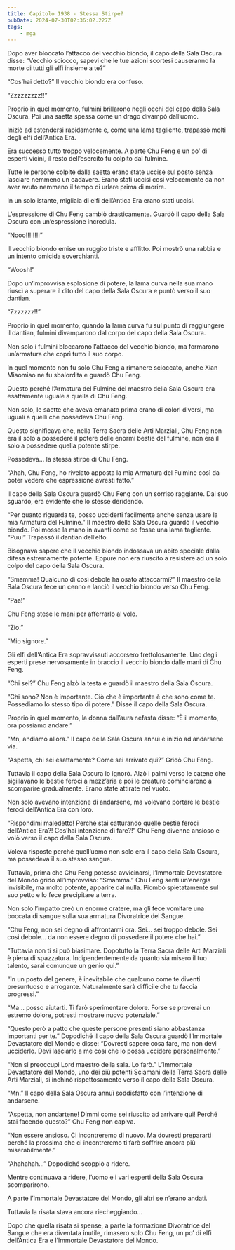 ```yaml
---
title: Capitolo 1938 - Stessa Stirpe?
pubDate: 2024-07-30T02:36:02.227Z
tags:
    - mga
---
```


Dopo aver bloccato l’attacco del vecchio biondo, il capo della Sala Oscura disse: “Vecchio sciocco, sapevi che le tue azioni scortesi causeranno la morte di tutti gli elfi insieme a te?”

“Cos’hai detto?” Il vecchio biondo era confuso.

“Zzzzzzzzz!!”

Proprio in quel momento, fulmini brillarono negli occhi del capo della Sala Oscura. Poi una saetta spessa come un drago divampò dall’uomo.

Iniziò ad estendersi rapidamente e, come una lama tagliente, trapassò molti degli elfi dell’Antica Era.

Era successo tutto troppo velocemente. A parte Chu Feng e un po’ di esperti vicini, il resto dell’esercito fu colpito dal fulmine.

Tutte le persone colpite dalla saetta erano state uccise sul posto senza lasciare nemmeno un cadavere. Erano stati uccisi così velocemente da non aver avuto nemmeno il tempo di urlare prima di morire.

In un solo istante, migliaia di elfi dell’Antica Era erano stati uccisi.

L’espressione di Chu Feng cambiò drasticamente. Guardò il capo della Sala Oscura con un’espressione incredula.

“Nooo!!!!!!!!”

Il vecchio biondo emise un ruggito triste e afflitto. Poi mostrò una rabbia e un intento omicida soverchianti.

“Woosh!”

Dopo un’improvvisa esplosione di potere, la lama curva nella sua mano riuscì a superare il dito del capo della Sala Oscura e puntò verso il suo dantian.

“Zzzzzzz!!”

Proprio in quel momento, quando la lama curva fu sul punto di raggiungere il dantian, fulmini divamparono dal corpo del capo della Sala Oscura.

Non solo i fulmini bloccarono l’attacco del vecchio biondo, ma formarono un’armatura che coprì tutto il suo corpo.

In quel momento non fu solo Chu Feng a rimanere scioccato, anche Xian Miaomiao ne fu sbalordita e guardò Chu Feng.

Questo perché l’Armatura del Fulmine del maestro della Sala Oscura era esattamente uguale a quella di Chu Feng.

Non solo, le saette che aveva emanato prima erano di colori diversi, ma uguali a quelli che possedeva Chu Feng.

Questo significava che, nella Terra Sacra delle Arti Marziali, Chu Feng non era il solo a possedere il potere delle enormi bestie del fulmine, non era il solo a possedere quella potente stirpe.

Possedeva… la stessa stirpe di Chu Feng.

“Ahah, Chu Feng, ho rivelato apposta la mia Armatura del Fulmine così da poter vedere che espressione avresti fatto.”

Il capo della Sala Oscura guardò Chu Feng con un sorriso raggiante. Dal suo sguardo, era evidente che lo stesse deridendo.

“Per quanto riguarda te, posso ucciderti facilmente anche senza usare la mia Armatura del Fulmine.” Il maestro della Sala Oscura guardò il vecchio biondo. Poi mosse la mano in avanti come se fosse una lama tagliente. “Puu!” Trapassò il dantian dell’elfo.

Bisognava sapere che il vecchio biondo indossava un abito speciale dalla difesa estremamente potente. Eppure non era riuscito a resistere ad un solo colpo del capo della Sala Oscura.

“Smamma! Qualcuno di così debole ha osato attaccarmi?” Il maestro della Sala Oscura fece un cenno e lanciò il vecchio biondo verso Chu Feng.

“Paa!”

Chu Feng stese le mani per afferrarlo al volo.

“Zio.”

“Mio signore.”

Gli elfi dell’Antica Era sopravvissuti accorsero frettolosamente. Uno degli esperti prese nervosamente in braccio il vecchio biondo dalle mani di Chu Feng.

“Chi sei?” Chu Feng alzò la testa e guardò il maestro della Sala Oscura.

“Chi sono? Non è importante. Ciò che è importante è che sono come te. Possediamo lo stesso tipo di potere.” Disse il capo della Sala Oscura.

Proprio in quel momento, la donna dall’aura nefasta disse: “È il momento, ora possiamo andare.”

“Mn, andiamo allora.” Il capo della Sala Oscura annuì e iniziò ad andarsene via.

“Aspetta, chi sei esattamente? Come sei arrivato qui?” Gridò Chu Feng.

Tuttavia il capo della Sala Oscura lo ignorò. Alzò i palmi verso le catene che sigillavano le bestie feroci a mezz’aria e poi le creature cominciarono a scomparire gradualmente. Erano state attirate nel vuoto.

Non solo avevano intenzione di andarsene, ma volevano portare le bestie feroci dell’Antica Era con loro.

“Rispondimi maledetto! Perché stai catturando quelle bestie feroci dell’Antica Era?! Cos’hai intenzione di fare?!” Chu Feng divenne ansioso e volò verso il capo della Sala Oscura.

Voleva risposte perché quell’uomo non solo era il capo della Sala Oscura, ma possedeva il suo stesso sangue.

Tuttavia, prima che Chu Feng potesse avvicinarsi, l’Immortale Devastatore del Mondo gridò all’improvviso: “Smamma.” Chu Feng sentì un’energia invisibile, ma molto potente, apparire dal nulla. Piombò spietatamente sul suo petto e lo fece precipitare a terra.

Non solo l’impatto creò un enorme cratere, ma gli fece vomitare una boccata di sangue sulla sua armatura Divoratrice del Sangue.

“Chu Feng, non sei degno di affrontarmi ora. Sei… sei troppo debole. Sei così debole… da non essere degno di possedere il potere che hai.”

“Tuttavia non ti si può biasimare. Dopotutto la Terra Sacra delle Arti Marziali è piena di spazzatura. Indipendentemente da quanto sia misero il tuo talento, sarai comunque un genio qui.”

“In un posto del genere, è inevitabile che qualcuno come te diventi presuntuoso e arrogante. Naturalmente sarà difficile che tu faccia progressi.”

“Ma… posso aiutarti. Ti farò sperimentare dolore. Forse se proverai un estremo dolore, potresti mostrare nuovo potenziale.”

“Questo però a patto che queste persone presenti siano abbastanza importanti per te.” Dopodiché il capo della Sala Oscura guardò l’Immortale Devastatore del Mondo e disse: “Dovresti sapere cosa fare, ma non devi ucciderlo. Devi lasciarlo a me così che lo possa uccidere personalmente.”

“Non si preoccupi Lord maestro della sala. Lo farò.” L’Immortale Devastatore del Mondo, uno dei più potenti Sciamani della Terra Sacra delle Arti Marziali, si inchinò rispettosamente verso il capo della Sala Oscura.

“Mn.” Il capo della Sala Oscura annuì soddisfatto con l’intenzione di andarsene.

“Aspetta, non andartene! Dimmi come sei riuscito ad arrivare qui! Perché stai facendo questo?” Chu Feng non capiva.

“Non essere ansioso. Ci incontreremo di nuovo. Ma dovresti prepararti perché la prossima che ci incontreremo ti farò soffrire ancora più miserabilmente.”

“Ahahahah…” Dopodiché scoppiò a ridere.

Mentre continuava a ridere, l’uomo e i vari esperti della Sala Oscura scomparirono.

A parte l’Immortale Devastatore del Mondo, gli altri se n’erano andati.

Tuttavia la risata stava ancora riecheggiando…

Dopo che quella risata si spense, a parte la formazione Divoratrice del Sangue che era diventata inutile, rimasero solo Chu Feng, un po’ di elfi dell’Antica Era e l’Immortale Devastatore del Mondo.



